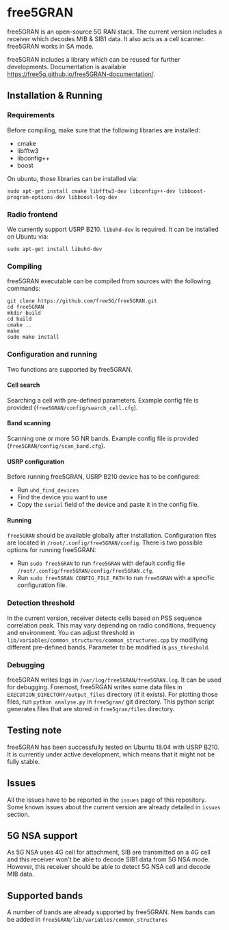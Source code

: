 # free5GRAN

free5GRAN is an open-source 5G RAN stack. The current version includes a receiver which decodes MIB & SIB1 data. It also acts as a cell scanner. free5GRAN works in SA mode.

free5GRAN includes a library which can be reused for further developments. Documentation is available https://free5g.github.io/free5GRAN-documentation/.

## Installation & Running

### Requirements
Before compiling, make sure that the following libraries are installed:
* cmake
* libfftw3
* libconfig++
* boost

On ubuntu, those libraries can be installed via:
```
sudo apt-get install cmake libfftw3-dev libconfig++-dev libboost-program-options-dev libboost-log-dev
```

### Radio frontend

We currently support USRP B210. `libuhd-dev` is required. It can be installed on Ubuntu via:
```
sudo apt-get install libuhd-dev
```

### Compiling

free5GRAN executable can be compiled from sources with the following commands:
```
git clone https://github.com/free5G/free5GRAN.git
cd free5GRAN
mkdir build
cd build
cmake ..
make
sudo make install
```

### Configuration and running

Two functions are supported by free5GRAN.

#### Cell search
Searching a cell with pre-defined parameters. Example config file is provided (`free5GRAN/config/search_cell.cfg`).

#### Band scanning
Scanning one or more 5G NR bands. Example config file is provided (`free5GRAN/config/scan_band.cfg`).

#### USRP configuration
Before running free5GRAN, USRP B210 device has to be configured:
* Run `uhd_find_devices`
* Find the device you want to use
* Copy the `serial` field of the device and paste it in the config file.


#### Running

`free5GRAN` should be available globally after installation. Configuration files are located in `/root/.config/free5GRAN/config`. There is two possible options for running free5GRAN:
* Run `sudo free5GRAN` to run `free5GRAN` with default config file `/root/.config/free5GRAN/config/free5GRAN.cfg`.
* Run `sudo free5GRAN CONFIG_FILE_PATH` to run `free5GRAN` with a specific configuration file.

### Detection threshold

In the current version, receiver detects cells based on PSS sequence correlation peak. This may vary depending on radio conditions, frequency and environment. You can adjust threshold in `lib/variables/common_structures/common_structures.cpp` by modifying different pre-defined bands. Parameter to be modified is `pss_threshold`.

### Debugging

free5GRAN writes logs in `/var/log/free5GRAN/free5GRAN.log`. It can be used for debugging. Foremost, free5RGAN writes some data files in `EXECUTION_DIRECTORY/output_files` directory (if it exists). For plotting those files, run `python analyse.py` in `free5gran/` git directory. This python script generates files that are stored in `free5gran/files` directory.

## Testing note 

free5GRAN has been successfully tested on Ubuntu 18.04 with USRP B210. It is currently under active development, which means that it might not be fully stable. 

## Issues

All the issues have to be reported in the `issues` page of this repository. Some known issues about the current version are already detailed in `issues` section.

## 5G NSA support

As 5G NSA uses 4G cell for attachment, SIB are transmitted on a 4G cell and this receiver won't be able to decode SIB1 data from 5G NSA mode. However, this receiver should be able to detect 5G NSA cell and decode MIB data.

## Supported bands

A number of bands are already supported by free5GRAN. New bands can be added in `free5GRAN/lib/variables/common_structures`
